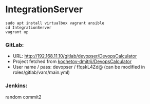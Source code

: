 # IntegrationServer

```
sudo apt install virtualbox vagrant ansible
cd IntegrationServer
vagrant up
```

### GitLab: 
- URL: http://192.168.11.10/gitlab/devopser/DevopsCalculator
- Project fetched from [kochetov-dmitrij/DevopsCalculator](https://github.com/kochetov-dmitrij/DevopsCalculator)
- User name / pass: devopser / f!qskL4Zd@  (can be modified in roles/gitlab/vars/main.yml)

### Jenkins:
random commit2
